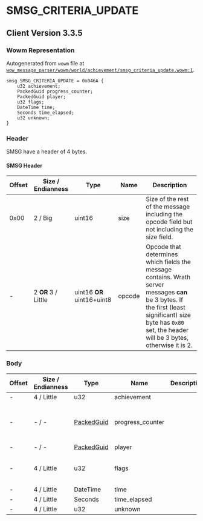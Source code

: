 # SMSG_CRITERIA_UPDATE

## Client Version 3.3.5

### Wowm Representation

Autogenerated from `wowm` file at [`wow_message_parser/wowm/world/achievement/smsg_criteria_update.wowm:1`](https://github.com/gtker/wow_messages/tree/main/wow_message_parser/wowm/world/achievement/smsg_criteria_update.wowm#L1).
```rust,ignore
smsg SMSG_CRITERIA_UPDATE = 0x046A {
    u32 achievement;
    PackedGuid progress_counter;
    PackedGuid player;
    u32 flags;
    DateTime time;
    Seconds time_elapsed;
    u32 unknown;
}
```
### Header

SMSG have a header of 4 bytes.

#### SMSG Header

| Offset | Size / Endianness | Type   | Name   | Description |
| ------ | ----------------- | ------ | ------ | ----------- |
| 0x00   | 2 / Big           | uint16 | size   | Size of the rest of the message including the opcode field but not including the size field.|
| -      | 2 **OR** 3 / Little| uint16 **OR** uint16+uint8 | opcode | Opcode that determines which fields the message contains. Wrath server messages **can** be 3 bytes. If the first (least significant) size byte has `0x80` set, the header will be 3 bytes, otherwise it is 2. |

### Body

| Offset | Size / Endianness | Type | Name | Description | Comment |
| ------ | ----------------- | ---- | ---- | ----------- | ------- |
| - | 4 / Little | u32 | achievement |  |  |
| - | - / - | [PackedGuid](../types/packed-guid.md) | progress_counter |  | trinitycore/azerothcore: This is a u32 passed to the `appendPackGUID` function which promotes it to u64. |
| - | - / - | [PackedGuid](../types/packed-guid.md) | player |  |  |
| - | 4 / Little | u32 | flags |  | trinitycore: this are some flags, 1 is for keeping the counter at 0 in client |
| - | 4 / Little | DateTime | time |  |  |
| - | 4 / Little | Seconds | time_elapsed |  |  |
| - | 4 / Little | u32 | unknown |  |  |

